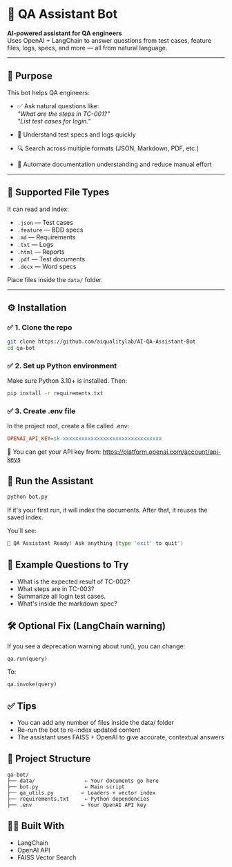 # 🤖 QA Assistant Bot

**AI-powered assistant for QA engineers**  
Uses OpenAI + LangChain to answer questions from test cases, feature files, logs, specs, and more — all from natural language.

---

## 🧠 Purpose

This bot helps QA engineers:

- ✅ Ask natural questions like:  
  _"What are the steps in TC-001?"_  
  _"List test cases for login."_

- 📄 Understand test specs and logs quickly
- 🔍 Search across multiple formats (JSON, Markdown, PDF, etc.)
- 🧪 Automate documentation understanding and reduce manual effort

---

## 📁 Supported File Types

It can read and index:

- `.json` — Test cases
- `.feature` — BDD specs
- `.md` — Requirements
- `.txt` — Logs
- `.html` — Reports
- `.pdf` — Test documents
- `.docx` — Word specs

Place files inside the `data/` folder.

---

## ⚙️ Installation

### ✅ 1. Clone the repo

```bash
git clone https://github.com/aiqualitylab/AI-QA-Assistant-Bot
cd qa-bot
```

### ✅ 2. Set up Python environment
Make sure Python 3.10+ is installed. Then:

```bash
pip install -r requirements.txt
```

### ✅ 3. Create .env file
In the project root, create a file called .env:

```ini
OPENAI_API_KEY=sk-xxxxxxxxxxxxxxxxxxxxxxxxxxxxxxxx
```

🔐 You can get your API key from: https://platform.openai.com/account/api-keys

## 🚀 Run the Assistant

```bash
python bot.py
```

If it's your first run, it will index the documents. After that, it reuses the saved index.

You'll see:

```bash
🤖 QA Assistant Ready! Ask anything (type 'exit' to quit')
```

## 💬 Example Questions to Try

- What is the expected result of TC-002?
- What steps are in TC-003?
- Summarize all login test cases.
- What's inside the markdown spec?

## 🛠️ Optional Fix (LangChain warning)

If you see a deprecation warning about run(), you can change:

```python
qa.run(query)
```

To:

```python
qa.invoke(query)
```

## ✅ Tips

- You can add any number of files inside the data/ folder
- Re-run the bot to re-index updated content
- The assistant uses FAISS + OpenAI to give accurate, contextual answers

## 📌 Project Structure

```arduino
qa-bot/
├── data/                ← Your documents go here
├── bot.py               ← Main script
├── qa_utils.py         ← Loaders + vector index
├── requirements.txt     ← Python dependencies
├── .env                ← Your OpenAI API key
```

## 👨‍💻 Built With

- LangChain
- OpenAI API
- FAISS Vector Search

